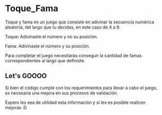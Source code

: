 # Toque_Fama
Toque y fama es un juego que consiste en adivinar la secuencia numérica aleatoria, del largo que tu decidas, en este caso de 4 a 9.

Toque: Adivinaste el número y no su posición.

Fama: Adivinaste el número y su posición.

Para completar el juego necesitarás conseguir la cantidad de famas correspondientes al largo que definiste.

## Let's GOOOO
Si bien el código cumple con los requerimientos para llevar a cabo el juego, es necesaria una mejora en sus procesos de validación.

Espero les sea de utilidad esta información y sí les es posible realicen mejoras :D

